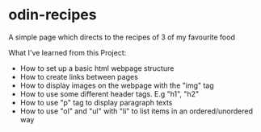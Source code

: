 # odin-recipes

A simple page which directs to the recipes of 3 of my favourite food

What I've learned from this Project:

- How to set up a basic html webpage structure
- How to create links between pages
- How to display images on the webpage with the "img" tag
- How to use some different header tags. E.g "h1", "h2"
- How to use "p" tag to display paragraph texts
- How to use "ol" and "ul" with "li" to list items in an ordered/unordered way
